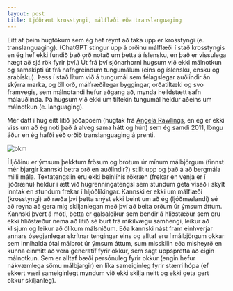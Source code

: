 ```yaml
---
layout: post
title: Ljóðrænt krosstyngi, málflæði eða translanguaging
---
```


Eitt af þeim hugtökum sem ég hef reynt að taka upp er krosstyngi (e. translanguaging). (ChatGPT stingur upp á orðinu málflæði í stað krosstyngis en ég hef ekki fundið það orð notað um þetta á íslensku, en það er vissulega hægt að sjá rök fyrir því.) Út frá því sjónarhorni hugsum við ekki málnotkun og samskipti út frá nafngreindum tungumálum (eins og íslensku, ensku og arabísku). Þess í stað lítum við á tungumál sem félagslegar auðlindir án skýrra marka, og öll orð, málfræðilegar byggingar, orðatiltæki og svo framvegis, sem málnotandi hefur aðgang að, mynda heildstætt safn málauðlinda. Þá hugsum við ekki um tiltekin tungumál heldur aðeins um málnotkun (e. languaging). 

Mér datt í hug eitt lítið ljóðapoem (hugtak frá [Angela Rawlings](https://arawlings.is/), en ég er ekki viss um að ég noti það á alveg sama hátt og hún) sem ég samdi 2011, löngu áður en ég hafði séð orðið translanguaging á prenti.

![bkm](/images/bkmsaga.jpg)

Í ljóðinu er ýmsum þekktum frösum og brotum úr mínum málbjörgum (finnst mér bjargir kannski betra orð en auðlindir?) stillt upp og það á að bergmála milli mála. Textatengslin eru ekki beinlínis rökræn (frekar en venja er í ljóðrænu) heldur í ætt við hugrenningatengsl sem stundum geta vísað í skylt inntak en stundum frekar í hljóðlíkingar. Kannski er ekki um málflæði (krosstyngi) að ræða því þetta snýst ekki beint um að ég (ljóðmælandi) sé að reyna að gera mig skiljanlegan með því að beita orðum úr ýmsum áttum. Kannski þvert á móti, þetta er galsaleikur sem bendir á hliðstæður sem eru ekki hliðstæður nema að litið sé burt frá mikilvægu samhengi, leikur að klisjum og leikur að ólíkum málsniðum. Eða kannski nást fram einhverjar annars ósegjanlegar skrítnar tengingar eins og alltaf eru í málbjörgum okkar sem innihalda ótal málbrot úr ýmsum áttum, sum misskilin eða misheyrð en kunna einmitt að vera generatíf fyrir okkur, sem sagt uppspretta að eigin málnotkun. Sem er alltaf bæði persónuleg fyrir okkur (engin hefur nákvæmlega sömu málbjargir) en líka sameiginleg fyrir stærri hópa (ef ekkert væri sameiginlegt myndum við ekki skilja neitt og ekki geta gert okkur skiljanleg).  




